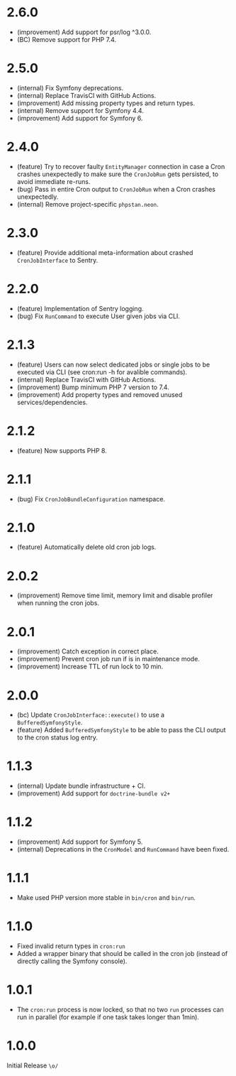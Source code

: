 2.6.0
=====

*   (improvement) Add support for psr/log ^3.0.0.
*   (BC) Remove support for PHP 7.4.


2.5.0
=====

*   (internal) Fix Symfony deprecations.
*   (internal) Replace TravisCI with GitHub Actions.
*   (improvement) Add missing property types and return types.
*   (internal) Remove support for Symfony 4.4.
*   (improvement) Add support for Symfony 6.


2.4.0
=====

*   (feature) Try to recover faulty `EntityManager` connection in case a Cron crashes unexpectedly to make sure the `CronJobRun` gets persisted, to avoid immediate re-runs.
*   (bug) Pass in entire Cron output to `CronJobRun` when a Cron crashes unexpectedly.
*   (internal) Remove project-specific `phpstan.neon`.


2.3.0
=====

*   (feature) Provide additional meta-information about crashed `CronJobInterface` to Sentry.


2.2.0
====

*   (feature) Implementation of Sentry logging.
*   (bug) Fix `RunCommand` to execute User given jobs via CLI.


2.1.3
====

*   (feature) Users can now select dedicated jobs or single jobs to be executed via CLI (see cron:run -h for avalible commands).
*   (internal) Replace TravisCI with GitHub Actions.
*   (improvement) Bump minimum PHP 7 version to 7.4.
*   (improvement) Add property types and removed unused services/dependencies.


2.1.2
====

*   (feature) Now supports PHP 8.


2.1.1
====

*   (bug) Fix `CronJobBundleConfiguration` namespace.


2.1.0
====

*   (feature) Automatically delete old cron job logs.


2.0.2
=====

*   (improvement) Remove time limit, memory limit and disable profiler when running the cron jobs.


2.0.1
=====

*   (improvement) Catch exception in correct place.
*   (improvement) Prevent cron job run if is in maintenance mode.
*   (improvement) Increase TTL of run lock to 10 min.


2.0.0
=====

*   (bc) Update `CronJobInterface::execute()` to use a `BufferedSymfonyStyle`.
*   (feature) Added `BufferedSymfonyStyle` to be able to pass the CLI output to the cron status log entry.


1.1.3
=====

*   (internal) Update bundle infrastructure + CI.
*   (improvement) Add support for `doctrine-bundle v2+`


1.1.2
=====

*   (improvement) Add support for Symfony 5.
*   (internal) Deprecations in the `CronModel` and `RunCommand` have been fixed.


1.1.1
=====

*   Make used PHP version more stable in `bin/cron` and `bin/run`.


1.1.0
=====

*   Fixed invalid return types in `cron:run`
*   Added a wrapper binary that should be called in the cron job (instead of directly calling the Symfony console).


1.0.1
=====

*   The `cron:run` process is now locked, so that no two `run` processes can run in parallel (for example if one task takes longer than 1min).


1.0.0
=====

Initial Release `\o/`
